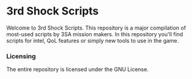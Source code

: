 # 3rd Shock Scripts
Welcome to 3rd Shock Scripts. This repository is a major compilation of most-used scripts by 3SA mission makers. In this repository you'll find scripts for intel, QoL features or simply new tools to use in the game.

### Licensing
The entire repository is licensed under the GNU License.

